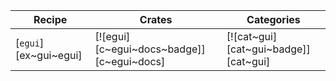 | Recipe | Crates | Categories |
|--------|--------|------------|
| [`egui`][ex~gui~egui] | [![egui][c~egui~docs~badge]][c~egui~docs] | [![cat~gui][cat~gui~badge]][cat~gui] |
